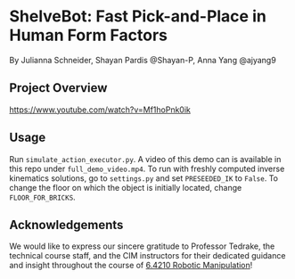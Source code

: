 # ShelveBot: Fast Pick-and-Place in Human Form Factors
By Julianna Schneider, Shayan Pardis @Shayan-P, Anna Yang @ajyang9

## Project Overview
https://www.youtube.com/watch?v=Mf1hoPnk0ik

## Usage
Run `simulate_action_executor.py`. A video of this demo can is available in this repo under `full_demo_video.mp4`.
To run with freshly computed inverse kinematics solutions, go to `settings.py` and set `PRESEEDED_IK` to `False`. To change the floor on which the object is initially located, change `FLOOR_FOR_BRICKS`.

## Acknowledgements
We would like to express our sincere gratitude to Professor Tedrake, the technical course staff, and the CIM instructors for their dedicated guidance and insight throughout the course of [6.4210 Robotic Manipulation](https://manipulation.csail.mit.edu/Fall2023/index.html)!